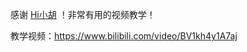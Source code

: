 感谢 [Hi小胡](https://space.bilibili.com/13496908) ！非常有用的视频教学！

教学视频：https://www.bilibili.com/video/BV1kh4y1A7aj

